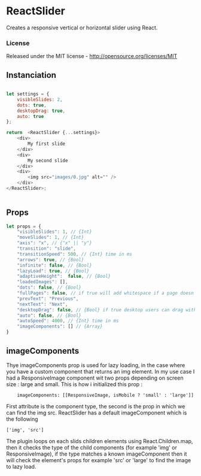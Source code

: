 # ReactSlider

Creates a responsive vertical or horizontal slider using React.

### License

Released under the MIT license - http://opensource.org/licenses/MIT

## Instanciation

```javascript

let settings = {
    visibleSlides: 2,
    dots: true,
    desktopDrag: true,
    auto: true
};

return  <ReactSlider {...settings}>
    <div>
        My first slide
    </div>
    <div>
        My second slide
    </div>
    <div>
        <img src="images/0.jpg" alt="" />
    </div>
</ReactSlider>;
        
```

## Props

```javascript
let props = {
    "visibleSlides": 1, // {Int}
    "moveSlides": 1, // {Int}
    "axis": "x", // {"x" || "y"}
    "transition": "slide",
    "transitionSpeed": 500, // {Int} time in ms
    "arrows": true, // {Bool}
    "infinite": false, // {Bool}
    "lazyLoad": true, // {Bool}
    "adaptiveHeight":  false, // {Bool}
    "loadedImages": [],
    "dots": false, // {Bool}
    "fullPages": false, // if true will add whitespace if a page doesn't contain enough visibleSlides
    "prevText": "Previous",
    "nextText": "Next",
    "desktopDrag": false, // {Bool} if true desktop users can drag with mouse
    "auto": false, // {Bool}
    "autoSpeed": 4000, // {Int} time in ms
    "imageComponents": [] // {Array}
}

```

## imageComponents

Thye imageComponents prop is used for lazy loading, in the case where you have a custom component that
returns an img element. In my use case I had a ResponsiveImage component wit two props depending on
screen size : large and small.
This is how i initialized this prop :

```
    imageComponents: [[ResponsiveImage, isMobile ? 'small' : 'large']]
```

First attribute is the component type, the second is the prop in which we can find the img src.
ReactSlider has a default imageComponent which is the following 
```
['img', 'src']
```
The plugin loops on each slids children elements using React.Children.map, then it checks the type of 
the child components (for example 'img' or ResponsiveImage), if the type matches a known imageComponent
then it will check the element's props for example 'src' or 'large' to find the image to lazy load.